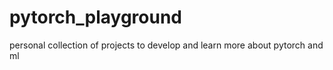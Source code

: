 # pytorch_playground
personal collection of projects to develop and learn more about pytorch and ml
